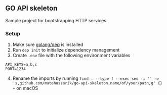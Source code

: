 ## GO API skeleton

Sample project for bootstrapping HTTP services.

### Setup
1. Make sure [golang/dep](https://github.com/golang/dep) is installed
2. Run `dep init` to initialize dependency management
3. Create `.env` file with the following environment variables
```
API_KEYS=a,b,c
PORT=1234
```
4. Rename the imports by running `find . --type f --exec sed -i '' -e 's,github.com/matehuszarik/go-api-skeleton,name/of/your/path,g' {} +` on macOS
